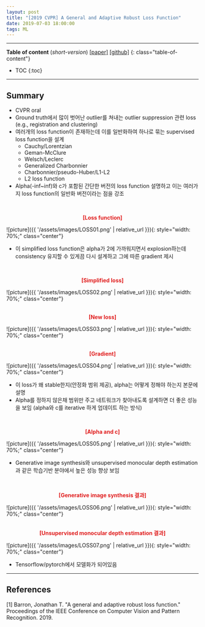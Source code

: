 ```yaml
---
layout: post
title: "[2019 CVPR] A General and Adaptive Robust Loss Function"
date: 2019-07-03 18:00:00
tags: ML 
---
```


<!--more-->

---

**Table of content** (*short-version*)
[[paper]](http://openaccess.thecvf.com/content_CVPR_2019/papers/Barron_A_General_and_Adaptive_Robust_Loss_Function_CVPR_2019_paper.pdf) [[github]](https://github.com/google-research/google-research/tree/master/robust_loss)
{: class="table-of-content"}
* TOC
{:toc}


---

## Summary

- CVPR oral
- Ground truth에서 많이 벗어난 outlier를 쳐내는 outlier suppression 관련 loss (e.g., registration and clustering)
- 여러개의 loss function이 존재하는데 이를 일반화하여 하나로 묶는 supervised loss function을 설계
  - Cauchy/Lorentzian
  - Geman-McClure
  - Welsch/Leclerc
  - Generalized Charbonnier
  - Charbonnier/pseudo-Huber/L1-L2
  - L2 loss function
- Alpha(-inf~inf)와 c가 포함된 간단한 버전의 loss function 설명하고 이는 여러가지 loss function의 일반화 버전이라는 점을 강조


<br/>
<p align="center" style="color: #e01f1f; font-weight: bold;">[Loss function]</p>
![picture]({{ '/assets/images/LOSS01.png' | relative_url }}){: style="width: 70%;" class="center"}
<br/>


- 이 simplified loss function은 alpha가 2에 가까워지면서 explosion하는데 consistency 유지할 수 있게끔 다시 설계하고 그에 따른 gradient 제시

<br/>
<p align="center" style="color: #e01f1f; font-weight: bold;">[Simplified loss]</p>
![picture]({{ '/assets/images/LOSS02.png' | relative_url }}){: style="width: 70%;" class="center"}
<br/>

<br/>
<p align="center" style="color: #e01f1f; font-weight: bold;">[New loss]</p>
![picture]({{ '/assets/images/LOSS03.png' | relative_url }}){: style="width: 70%;" class="center"}
<br/>

<br/>
<p align="center" style="color: #e01f1f; font-weight: bold;">[Gradient]</p>
![picture]({{ '/assets/images/LOSS04.png' | relative_url }}){: style="width: 70%;" class="center"}
<br/>


- 이 loss가 왜 stable한지(안정화 범위 제공), alpha는 어떻게 정해야 하는지 본문에 설명
- Alpha를 정하지 않은채 범위만 주고 네트워크가 찾아내도록 설계하면 더 좋은 성능을 보임 (alpha와 c를 iterative 하게 업데이트 하는 방식)

<br/>
<p align="center" style="color: #e01f1f; font-weight: bold;">[Alpha and c]</p>
![picture]({{ '/assets/images/LOSS05.png' | relative_url }}){: style="width: 70%;" class="center"}
<br/>


- Generative image synthesis와 unsupervised monocular depth estimation과 같은 학습기반 분야에서 높은 성능 향상 보임


<br/>
<p align="center" style="color: #e01f1f; font-weight: bold;">[Generative image synthesis 결과]</p>
![picture]({{ '/assets/images/LOSS06.png' | relative_url }}){: style="width: 70%;" class="center"}
<br/>

<br/>
<p align="center" style="color: #e01f1f; font-weight: bold;">[Unsupervised monocular depth estimation 결과]</p>
![picture]({{ '/assets/images/LOSS07.png' | relative_url }}){: style="width: 70%;" class="center"}
<br/>



- Tensorflow/pytorch에서 모델화가 되어있음

---

## References

[1] Barron, Jonathan T. "A general and adaptive robust loss function." Proceedings of the IEEE Conference on Computer Vision and Pattern Recognition. 2019.
